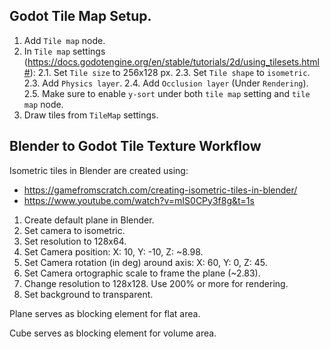 
## Godot Tile Map Setup.

1. Add `Tile map` node.
2. In `Tile map` settings (https://docs.godotengine.org/en/stable/tutorials/2d/using_tilesets.html#):
2.1. Set `Tile size` to 256x128 px.
2.3. Set `Tile shape` to `isometric`. 
2.3. Add `Physics layer`.
2.4. Add `Occlusion layer` (Under `Rendering`).
2.5. Make sure to enable `y-sort` under both `tile map` setting and `tile map` node.
3. Draw tiles from `TileMap` settings.

## Blender to Godot Tile Texture Workflow

Isometric tiles in Blender are created using:
* https://gamefromscratch.com/creating-isometric-tiles-in-blender/
* https://www.youtube.com/watch?v=mIS0CPy3f8g&t=1s

1. Create default plane in Blender.
2. Set camera to isometric.
3. Set resolution to 128x64.
4. Set Camera position: X: 10, Y: -10, Z: ~8.98.
5. Set Camera rotation (in deg) around axis: X: 60, Y: 0, Z: 45.
6. Set Camera ortographic scale to frame the plane (~2.83).
7. Change resolution to 128x128. Use 200% or more for rendering.
8. Set background to transparent.

Plane serves as blocking element for flat area.

Cube serves as blocking element for volume area.